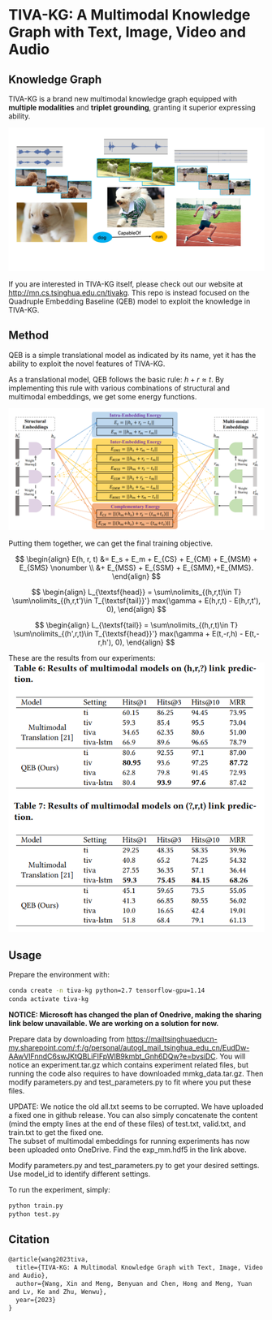 # TIVA-KG: A Multimodal Knowledge Graph with Text, Image, Video and Audio

## Knowledge Graph
TIVA-KG is a brand new multimodal knowledge graph equipped with **multiple modalities** and **triplet grounding**, granting it superior expressing ability.  

![](pics/intro-image.jpg)  

If you are interested in TIVA-KG itself, please check out our website at http://mn.cs.tsinghua.edu.cn/tivakg. This repo is instead focused on the Quadruple Embedding Baseline (QEB) model to exploit the knowledge in TIVA-KG.

## Method

QEB is a simple translational model as indicated by its name, yet it has the ability to exploit the novel features of TIVA-KG.  

As a translational model, QEB follows the basic rule: $h + r \approx t$. By implementing this rule with various combinations of structural and multimodal embeddings, we get some energy functions.  

![](pics/qeb.png)  

Putting them together, we can get the final training objective.

$$
\begin{align}
E(h, r, t) &= E_s + E_m  + E_{CS} + E_{CM} + E_{MSM} + E_{SMS} \nonumber \\
           &+ E_{MSS} + E_{SSM} + E_{SMM},+E_{MMS}.
\end{align}
$$

$$
\begin{align}
L_{\textsf{head}} = \sum\nolimits_{(h,r,t)\in T} \sum\nolimits_{(h,r,t')\in T_{\textsf{tail}}'} max(\gamma + E(h,r,t) - E(h,r,t'), 0),
\end{align}
$$  

$$
\begin{align}
L_{\textsf{tail}} = \sum\nolimits_{(h,r,t)\in T} \sum\nolimits_{(h',r,t)\in T_{\textsf{head}}'} max(\gamma + E(t,-r,h) - E(t,-r,h'), 0),
\end{align}
$$  

These are the results from our experiments:  
![](pics/exp.png)  

## Usage
Prepare the environment with:  
```bash
conda create -n tiva-kg python=2.7 tensorflow-gpu=1.14
conda activate tiva-kg
```

**NOTICE: Microsoft has changed the plan of Onedrive, making the sharing link below unavailable. We are working on a solution for now.**

Prepare data by downloading from https://mailtsinghuaeducn-my.sharepoint.com/:f:/g/personal/autogl_mail_tsinghua_edu_cn/EudDw-AAwVlFnndC6swJKtQBLiFIFpWIB9kmbt_Gnh6DQw?e=bvsiDC. You will notice an experiment.tar.gz which contains experiment related files, but running the code also requires to have downloaded mmkg_data.tar.gz.
Then modify parameters.py and test_parameters.py to fit where you put these files.  

UPDATE: We notice the old all.txt seems to be corrupted. We have uploaded a fixed one in github release. You can also simply concatenate the content (mind the empty lines at the end of these files) of test.txt, valid.txt, and train.txt to get the fixed one.  
The subset of multimodal embeddings for running experiments has now been uploaded onto OneDrive. Find the exp_mm.hdf5 in the link above.  

Modify parameters.py and test_parameters.py to get your desired settings. Use model_id to identify different settings.  

To run the experiment, simply:
```bash
python train.py
python test.py
```

## Citation
```text
@article{wang2023tiva,
  title={TIVA-KG: A Multimodal Knowledge Graph with Text, Image, Video and Audio},
  author={Wang, Xin and Meng, Benyuan and Chen, Hong and Meng, Yuan and Lv, Ke and Zhu, Wenwu},
  year={2023}
}
```
